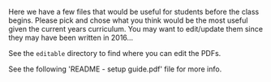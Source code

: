 Here we have a few files that would be useful for students before
the class begins. Please pick and chose what you think would be the
most useful given the current years curriculum. You may want to 
edit/update them since they may have been written in 2016...

See the `editable` directory to find where you can edit the PDFs.

See the following 'README - setup guide.pdf' file for more info.
